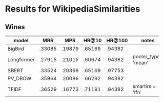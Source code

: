 
# Results for WikipediaSimilarities

## Wines

| model      | MRR    | MPR    | HR@10  | HR@100 | notes |
| ---------- | ------ | ------ |------- | ------ | -- |
| BigBird    | .33085 | .19879 | .65169 | .94382 |       |
| Longformer | .27915 | .21015 | .60674 | .94382 | pooler_type= 'mean' |
| SBERT      | .33524 | .20369 | .65169 | .97753 | |
| PV_DBOW    | .35964 | .20086 | .66292 | .94382 | |
| TFIDF      | .36529 | .16773 | .71191 | .94382 | smartirs = 'lfn' |
